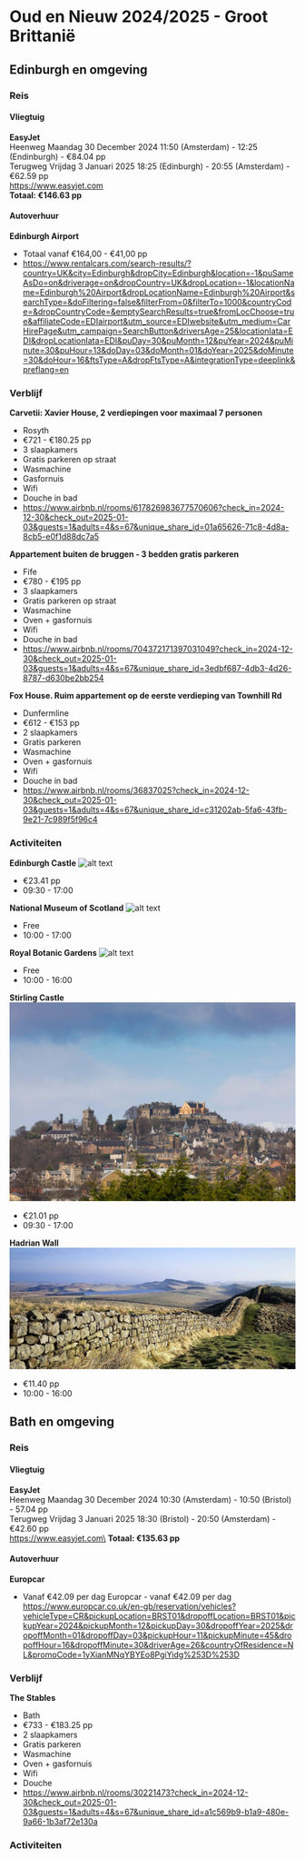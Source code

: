 # Oud en Nieuw 2024/2025 - Groot Brittanië
## Edinburgh en omgeving
### Reis
#### Vliegtuig
**EasyJet**\
Heenweg Maandag 30 December 2024 11:50 (Amsterdam) - 12:25 (Endinburgh) - €84.04 pp\
Terugweg Vrijdag 3 Januari 2025 18:25 (Edinburgh) - 20:55 (Amsterdam) - €62.59 pp\
https://www.easyjet.com \
**Totaal: €146.63 pp**
#### Autoverhuur
**Edinburgh Airport**
- Totaal vanaf €164,00 - €41,00 pp
- https://www.rentalcars.com/search-results/?country=UK&city=Edinburgh&dropCity=Edinburgh&location=-1&puSameAsDo=on&driverage=on&dropCountry=UK&dropLocation=-1&locationName=Edinburgh%20Airport&dropLocationName=Edinburgh%20Airport&searchType=&doFiltering=false&filterFrom=0&filterTo=1000&countryCode=&dropCountryCode=&emptySearchResults=true&fromLocChoose=true&affiliateCode=EDIairport&utm_source=EDIwebsite&utm_medium=CarHirePage&utm_campaign=SearchButton&driversAge=25&locationIata=EDI&dropLocationIata=EDI&puDay=30&puMonth=12&puYear=2024&puMinute=30&puHour=13&doDay=03&doMonth=01&doYear=2025&doMinute=30&doHour=16&ftsType=A&dropFtsType=A&integrationType=deeplink&preflang=en
### Verblijf
**Carvetii: Xavier House, 2 verdiepingen voor maximaal 7 personen**
- Rosyth
- €721 - €180.25 pp
- 3 slaapkamers
- Gratis parkeren op straat
- Wasmachine
- Gasfornuis
- Wifi
- Douche in bad
- https://www.airbnb.nl/rooms/617826983677570606?check_in=2024-12-30&check_out=2025-01-03&guests=1&adults=4&s=67&unique_share_id=01a65626-71c8-4d8a-8cb5-e0f1d88dc7a5

**Appartement buiten de bruggen - 3 bedden gratis parkeren**
- Fife
- €780 - €195 pp
- 3 slaapkamers
- Gratis parkeren op straat
- Wasmachine
- Oven + gasfornuis
- Wifi
- Douche in bad
- https://www.airbnb.nl/rooms/704372171397031049?check_in=2024-12-30&check_out=2025-01-03&guests=1&adults=4&s=67&unique_share_id=3edbf687-4db3-4d26-8787-d630be2bb254
  
**Fox House. Ruim appartement op de eerste verdieping van Townhill Rd**
- Dunfermline
- €612 - €153 pp
- 2 slaapkamers
- Gratis parkeren
- Wasmachine
- Oven + gasfornuis
- Wifi
- Douche in bad
- https://www.airbnb.nl/rooms/36837025?check_in=2024-12-30&check_out=2025-01-03&guests=1&adults=4&s=67&unique_share_id=c31202ab-5fa6-43fb-9e21-7c989f5f96c4
### Activiteiten
**Edinburgh Castle**
![alt text](image-3.png)
- €23.41 pp
- 09:30 - 17:00

**National Museum of Scotland**
![alt text](image-4.png)
- Free
- 10:00 - 17:00

**Royal Botanic Gardens**
![alt text](image-5.png)
- Free
- 10:00 - 16:00

**Stirling Castle**
![alt text](image-6.png)
- €21.01 pp
- 09:30 - 17:00

**Hadrian Wall**
![alt text](image-7.png)
- €11.40 pp
- 10:00 - 16:00

## Bath en omgeving
### Reis
#### Vliegtuig
**EasyJet**\
Heenweg Maandag 30 December 2024 10:30 (Amsterdam) - 10:50 (Bristol) - 57.04 pp\
Terugweg Vrijdag 3 Januari 2025 18:30 (Bristol) - 20:50 (Amsterdam) - €42.60 pp\
https://www.easyjet.com\
**Totaal: €135.63 pp**
#### Autoverhuur
**Europcar**
- Vanaf €42.09 per dag
Europcar - vanaf €42.09 per dag\
https://www.europcar.co.uk/en-gb/reservation/vehicles?vehicleType=CR&pickupLocation=BRST01&dropoffLocation=BRST01&pickupYear=2024&pickupMonth=12&pickupDay=30&dropoffYear=2025&dropoffMonth=01&dropoffDay=03&pickupHour=11&pickupMinute=45&dropoffHour=16&dropoffMinute=30&driverAge=26&countryOfResidence=NL&promoCode=1yXianMNqYBYEo8PgiYidg%253D%253D
### Verblijf
**The Stables**
- Bath
- €733 - €183.25 pp
- 2 slaapkamers
- Gratis parkeren
- Wasmachine
- Oven + gasfornuis
- Wifi
- Douche
- https://www.airbnb.nl/rooms/30221473?check_in=2024-12-30&check_out=2025-01-03&guests=1&adults=4&s=67&unique_share_id=a1c569b9-b1a9-480e-9a66-1b3af72e130a
### Activiteiten